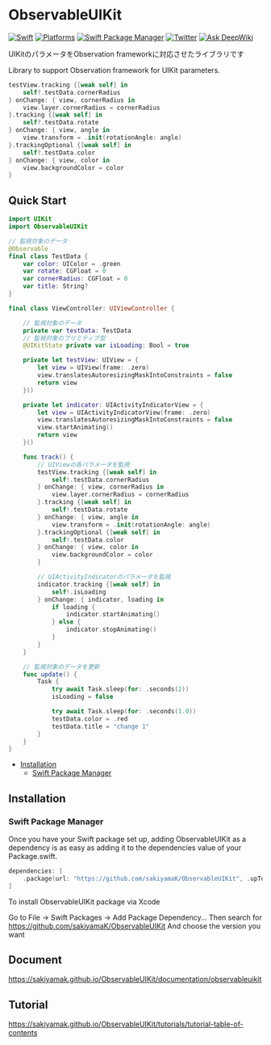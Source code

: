 # ObservableUIKit

[![Swift](https://img.shields.io/badge/Swift-5-orange?style=flat-square)](https://img.shields.io/badge/Swift-5-Orange?style=flat-square)
[![Platforms](https://img.shields.io/badge/Platforms-iOS_-yellowgreen?style=flat-square)](https://img.shields.io/badge/Platforms-iOS_-yellowgreen?style=flat-square)
[![Swift Package Manager](https://img.shields.io/badge/Swift_Package_Manager-compatible-orange?style=flat-square)](https://img.shields.io/badge/Swift_Package_Manager-compatible-orange?style=flat-square)
[![Twitter](https://img.shields.io/badge/twitter-@sakiyamaK-blue.svg?style=flat-square)](https://twitter.com/sakiyamaK)
[![Ask DeepWiki](https://deepwiki.com/badge.svg)](https://deepwiki.com/sakiyamaK/ObservableUIKit)

UIKitのパラメータをObservation frameworkに対応させたライブラリです

Library to support Observation framework for UIKit parameters.


```swift
testView.tracking {[weak self] in
    self?.testData.cornerRadius
} onChange: { view, cornerRadius in
    view.layer.cornerRadius = cornerRadius
}.tracking {[weak self] in
    self?.testData.rotate
} onChange: { view, angle in
    view.transform = .init(rotationAngle: angle)
}.trackingOptional {[weak self] in
    self?.testData.color
} onChange: { view, color in
    view.backgroundColor = color
}
```


## Quick Start

```swift
import UIKit
import ObservableUIKit

// 監視対象のデータ
@Observable
final class TestData {
    var color: UIColor = .green
    var rotate: CGFloat = 0
    var cornerRadius: CGFloat = 0
    var title: String?
}

final class ViewController: UIViewController {

    // 監視対象のデータ
    private var testData: TestData
    // 監視対象のプリミティブ型
    @UIKitState private var isLoading: Bool = true

    private let testView: UIView = {
        let view = UIView(frame: .zero)
        view.translatesAutoresizingMaskIntoConstraints = false
        return view
    }()

    private let indicator: UIActivityIndicatorView = {
        let view = UIActivityIndicatorView(frame: .zero)
        view.translatesAutoresizingMaskIntoConstraints = false
        view.startAnimating()
        return view
    }()

    func track() {
        // UIViewの各パラメータを監視
        testView.tracking {[weak self] in
            self!.testData.cornerRadius
        } onChange: { view, cornerRadius in
            view.layer.cornerRadius = cornerRadius
        }.tracking {[weak self] in
            self!.testData.rotate
        } onChange: { view, angle in
            view.transform = .init(rotationAngle: angle)
        }.trackingOptional {[weak self] in
            self!.testData.color
        } onChange: { view, color in
            view.backgroundColor = color
        }

        // UIActivityIndicatorのパラメータを監視
        indicator.tracking {[weak self] in
            self!.isLoading
        } onChange: { indicator, loading in
            if loading {
                indicator.startAnimating()
            } else {
                indicator.stopAnimating()
            }
        }
    }

    // 監視対象のデータを更新
    func update() {
        Task {
            try await Task.sleep(for: .seconds(2))
            isLoading = false

            try await Task.sleep(for: .seconds(1.0))
            testData.color = .red
            testData.title = "change 1"
        }
    }
}

```

* [Installation](#installation)
  * [Swift Package Manager](#swift-package-manager)

## Installation

### Swift Package Manager

Once you have your Swift package set up, adding ObservableUIKit as a dependency is as easy as adding it to the dependencies value of your Package.swift.

```swift
dependencies: [
    .package(url: "https://github.com/sakiyamaK/ObservableUIKit", .upToNextMajor(from: "3.0.0"))
]
```

To install ObservableUIKit package via Xcode

Go to File -> Swift Packages -> Add Package Dependency...
Then search for https://github.com/sakiyamaK/ObservableUIKit
And choose the version you want


## Document

https://sakiyamak.github.io/ObservableUIKit/documentation/observableuikit

## Tutorial

https://sakiyamak.github.io/ObservableUIKit/tutorials/tutorial-table-of-contents
